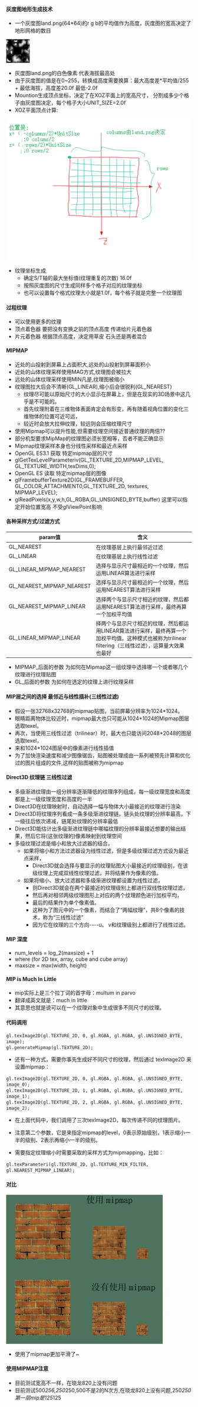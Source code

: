 #### 灰度图地形生成技术
* 一个灰度图land.png(64*64)的r g b的平均值作为高度，灰度图的宽高决定了地形网格的数目

![灰度图](app/src/main/res/drawable-hdpi/land.png)

* 灰度图land.png的白色像素 代表海拔最高处
* 由于灰度图的值是在0~255，转换成高度需要换算：最大高度差*平均值/255 + 最低海拔，高度差20.0f 最低-2.0f
* Mountion生成顶点坐标，决定了在XOZ平面上的宽高尺寸， 分割成多少个格子由灰度图决定，每个格子大小UNIT_SIZE=2.0f
* XOZ平面顶点计算:

![XOZ平面顶点](XOZ平面顶点坐标计算.png)

* 纹理坐标生成
    * 确定S/T轴的最大坐标值(纹理重复的次数) 16.0f
    * 按照灰度图的尺寸生成同样多个格子对应的纹理坐标
    * 也可以设置每个格式纹理大小就是1.0f，每个格子就是完整一个纹理图
    
    
#### 过程纹理
* 可以使用更多的纹理
* 顶点着色器 要把没有变换之前的顶点高度 传递给片元着色器
* 片元着色器 根据顶点高度，决定用草皮 石头还是两者混合 


#### MIPMAP
* 近处的山投射到屏幕上占面积大,远处的山投射到屏幕面积小
* 近处的山体纹理采样使用MAG方式,纹理图会被拉大
* 远处的山体纹理采样使用MIN凡是,纹理图被缩小
* 纹理图拉大后会不清晰(GL_LINEAR),缩小后会很锐利(GL_NEAREST)
    * 纹理尽可能以原始尺寸的大小显示在屏幕上，但是在现实的3D场景中这几乎是不可能的。
    * 首先纹理附着在三维物体表面肯定会有形变，再有随着视角位置的变化三维物体的位置可近可远，
    * 较近时会放大拉伸纹理，较远则会压缩纹理尺寸
* 使用Mipmap可以提升性能,但需要纹理空间接近普通纹理的两倍??
* 部分机型要求MipMap的纹理图必须长宽相等，否者不能正确显示
* Mipmap纹理采样本身也分线性采样和最近点采样
* OpenGL ES3.1 获取 特定mipmap层的尺寸
*   glGetTexLevelParameteriv(GL_TEXTURE_2D,MIPMAP_LEVEL, GL_TEXTURE_WIDTH,texDims,0);
* OpenGL ES 读取 特定mipmap层的图像 
*   glFramebufferTexture2D(GL_FRAMEBUFFER, GL_COLOR_ATTACHMENT0,GL_TEXTURE_2D, textures, MIPMAP_LEVEL);
*   glReadPixels(x,y,w,h,GL_RGBA,GL_UNSIGNED_BYTE,buffer) 这里可以指定开始位置宽高 不受glViewPoint影响

#### 各种采样方式/过滤方式

|param值 | 含义 |
| --- | --- |
|GL_NEAREST|在纹理基层上执行最邻近过滤|
|GL_LINEAR| 在纹理基层上执行线性过滤|
|GL_LINEAR_MIPMAP_NEAREST|选择与显示尺寸最相近的一个纹理，然后运用LINEAR算法进行采样|
|GL_NEAREST_MIPMAP_NEAREST|选择与显示尺寸最相近的一个纹理，然后运用NEAREST算法进行采样||
|GL_NEAREST_MIPMAP_LINEAR|选择两个与显示尺寸相近的纹理，然后都运用NEAREST算法进行采样，最终再算一个加权平均值|
|GL_LINEAR_MIPMAP_LINEAR|择两个与显示尺寸相近的纹理，然后都运用LINEAR算法进行采样，最终再算一个加权平均值。这种模式也被称为trilinear filtering（三线性过滤），运算量大效果也最好|


* MIPMAP_后面的参数 为如何在Mipmap这一组纹理中选择哪一个或者哪几个纹理进行纹理贴图
* GL_后面的参数 为如何在选定的纹理上进行纹理采样


#### MIP层之间的选择 最邻近与线性插补(三线性过滤)
* 假设一张32768x32768的mipmap贴图，当前屏幕分辨率为1024*1024。
* 眼睛距离物体比较近时，mipmap最大也只可能从1024*1024的Mipmap图层选取texel。
* 再次，当使用三线性过滤（trilinear）时，最大也只能访问2048*2048的图层选取texel，
* 来和1024*1024图层中的像素进行线性插值
* 为了加快渲染速度和减少图像锯齿，贴图被处理成由一系列被预先计算和优化过的图片组成的文件,这样的贴图被称为mipmap


#### Direct3D 纹理链 三线性过滤
* 多级渐进纹理由一组分辨率逐渐降低的纹理序列组成，每一级纹理宽度和高度都是上一级纹理宽度和高度的一半
* Direct3D在纹理映射时，自动选择一幅与物体大小最接近的纹理进行渲染
* Direct3D将纹理序列看成一条多级渐进纹理链。链头处纹理的分辨率最高，下一级往后依次递减，链尾处纹理的分辨率最低
* Direct3D能估计出多级渐进纹理链中哪幅纹理的分辨率最接近想要的输出结果，然后它将(这张纹理的)像素映射到纹理空间
* 多级纹理过滤是缩小和放大过滤器的结合。
    * 如果将缩小和方法过滤器设为线性过滤，但是多级纹理过滤方式设为最近点采样，
        * Direct3D就会选择与要显示的纹理贴图大小最接近的纹理级别，在该级纹理上完成双线性纹理过滤，并将结果作为像素的值。
    * 如果将缩小、放大过滤器和多级渐进纹理都设置为线性过滤，
        * 则Direct3D就会在两个最接近的纹理级别上都进行双线性纹理过滤，
        * 然后再对相邻两级纹理图形上对应的两个纹理颜色进行加权平均，
        * 最后的结果作为单个像素值。
        * 这种为了图元中的一个像素，而结合了“两幅纹理”，共8个像素的技术，称为“三线性过滤”
        * 因为它在纹理的三个方向----u、 v和纹理级别上都进行了线性过滤。

#### MIP 深度
* num_levels = log_2(maxsize) + 1
* where (for 2D tex, array, cube and cube array) 
* maxsize = max(width, height)

#### MIP is Much In Little
* mip实际上是三个拉丁词的首字母：multum in parvo
* 翻译成英文就是：much in little
* 其意思也就是说可以在一个纹理对象中生成很多不同尺寸的纹理。

#### 代码调用


```
gl.texImage2D(gl.TEXTURE_2D, 0, gl.RGBA, gl.RGBA, gl.UNSIGNED_BYTE, image);
gl.generateMipmap(gl.TEXTURE_2D);
```
* 还有一种方式，需要你事先生成好不同尺寸的纹理，然后通过 texImage2D 来设置mipmap：
```
gl.texImage2D(gl.TEXTURE_2D, 0, gl.RGBA, gl.RGBA, gl.UNSIGNED_BYTE, image_0);
gl.texImage2D(gl.TEXTURE_2D, 1, gl.RGBA, gl.RGBA, gl.UNSIGNED_BYTE, image_1);
gl.texImage2D(gl.TEXTURE_2D, 2, gl.RGBA, gl.RGBA, gl.UNSIGNED_BYTE, image_2);
```
* 在上面代码中，我们调用了三次texImage2D，每次传递不同的纹理图片。
* 注意第二个参数，它是来指定mipmap的level，0表示原始级别，1表示缩小一半的级别、2表示再缩小一半的级别。

* 需要指定纹理缩小时需要采取的采样方式为mipmapping，比如：
```
gl.texParameteri(gl.TEXTURE_2D, gl.TEXTURE_MIN_FILTER, gl.NEAREST_MIPMAP_LINEAR);
```


#### 对比

![vs](mipmapping-vs.jpg)
* 使用了mipmap更加平滑了~


#### 使用MIPMAP注意
* 目前测试宽高不一样，在晓龙820上没有问题
* 目前测试500*256,250*250,500不是2的N次方,在晓龙820上没有问题,250*250第一层mip是125*125